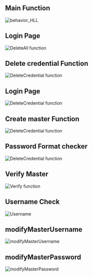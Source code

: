 ## Main Function
![behavior_HLL](https://github.com/AnkitDhiman2/SDLC_28_Project/blob/main/2_Design/Low%20Level%20Designs/UML/main%20function%20(1).png)

## Login Page
![DeleteAll function](https://github.com/AnkitDhiman2/SDLC_28_Project/blob/main/2_Design/Low%20Level%20Designs/UML/DeleteAll%20Functoin.png)

## Delete credential Function
![DeleteCredential function](https://github.com/AnkitDhiman2/SDLC_28_Project/blob/main/2_Design/Low%20Level%20Designs/UML/delete%20Function.png)

## Login Page
![DeleteCredential function](https://github.com/AnkitDhiman2/SDLC_28_Project/blob/main/2_Design/Low%20Level%20Designs/UML/login%20(1).png)

## Create master Function
![DeleteCredential function](https://github.com/AnkitDhiman2/SDLC_28_Project/blob/main/2_Design/Low%20Level%20Designs/UML/CreateMaster.png)

## Password Format checker
![DeleteCredential function](https://github.com/AnkitDhiman2/SDLC_28_Project/blob/main/2_Design/Low%20Level%20Designs/UML/Password%20Checker%20-Password%20checker%20(1).png)

## Verify Master
![Verify function](https://github.com/AnkitDhiman2/SDLC_28_Project/blob/main/2_Design/Low%20Level%20Designs/UML/VerifyMaster.png)

## Username Check
![Username](https://github.com/AnkitDhiman2/SDLC_28_Project/blob/main/2_Design/Low%20Level%20Designs/UML/username%20checker%20(1).png)

## modifyMasterUsername
![modifyMasterUsername](https://github.com/AnkitDhiman2/SDLC_28_Project/blob/main/2_Design/Low%20Level%20Designs/UML/modifyMasterUsername.png)

## modifyMasterPassword
![modifyMasterPassword](https://github.com/AnkitDhiman2/SDLC_28_Project/blob/main/2_Design/Low%20Level%20Designs/UML/modifyMasterPassword.png)